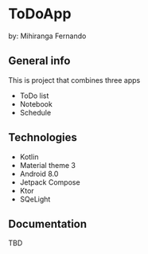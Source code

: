 # ToDoApp
by: Mihiranga Fernando
## General info
This is project that combines three apps
* ToDo list
* Notebook
* Schedule
## Technologies
* Kotlin
* Material theme 3
* Android 8.0
* Jetpack Compose
* Ktor
* SQeLight
## Documentation
TBD
